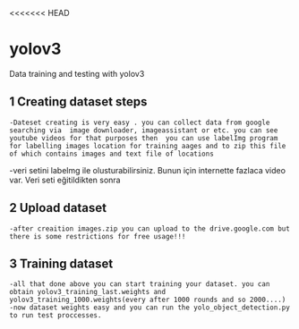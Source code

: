 <<<<<<< HEAD
# yolov3

Data training and testing with yolov3

## 1 Creating dataset steps

	-Dateset creating is very easy . you can collect data from google searching via  image downloader, imageassistant or etc. you can see youtube videos for that purposes then  you can use labelImg program for labelling images location for training aages and to zip this file of which contains images and text file of locations
 -veri setini labelmg ile olusturabilirsiniz. Bunun için internette fazlaca video var. Veri seti  eğitildikten sonra  
 ## 2 Upload dataset
 
 	-after creaition images.zip you can upload to the drive.google.com but there is some restrictions for free usage!!!
 ## 3 Training dataset
 
	-all that done above you can start training your dataset. you can obtain yolov3_training_last.weights and yolov3_training_1000.weights(every after 1000 rounds and so 2000....)
	-now dataset weights easy and you can run the yolo_object_detection.py to run test proccesses.

